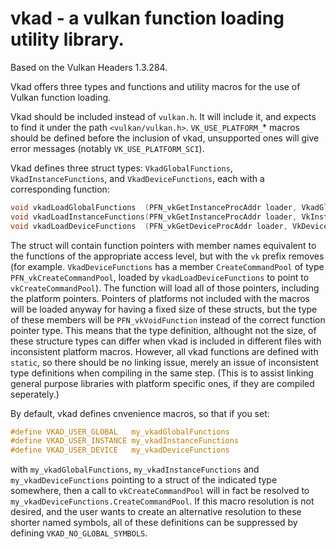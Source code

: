 # vkad - a vulkan function loading utility library.

Based on the Vulkan Headers 1.3.284.

Vkad offers three types and functions and utility macros for the use of Vulkan function loading.

Vkad should be included instead of `vulkan.h`. It will include it, and expects to find it under the path `<vulkan/vulkan.h>`.
`VK_USE_PLATFORM_`* macros should be defined before the inclusion of vkad, unsupported ones will give error messages (notably `VK_USE_PLATFORM_SCI`).

Vkad defines three struct types: `VkadGlobalFunctions`, `VkadInstanceFunctions`, and `VkadDeviceFunctions`, each with a corresponding function:
```c
void vkadLoadGlobalFunctions  (PFN_vkGetInstanceProcAddr loader, VkadGlobalFunctions* functions);
void vkadLoadInstanceFunctions(PFN_vkGetInstanceProcAddr loader, VkInstance instance, VkadInstanceFunctions* functions);
void vkadLoadDeviceFunctions  (PFN_vkGetDeviceProcAddr loader, VkDevice device, VkadGlobalFunctions* functions);
```
The struct will contain function pointers with member names equivalent to the functions of the appropriate access level, but with the `vk` prefix removes (for example. `VkadDeviceFunctions` has a member `CreateCommandPool` of type `PFN_vkCreateCommandPool`, loaded by `vkadLoadDeviceFunctions` to point to `vkCreateCommandPool`). The function will load all of those pointers, including the platform pointers. Pointers of platforms not included with the macros will be loaded anyway for having a fixed size of these structs, but the type of these members will be `PFN_vkVoidFunction` instead of the correct function pointer type. This means that the type definition, althought not the size, of these structure types can differ when vkad is included in different files with inconsistent platform macros. However, all vkad functions are defined with `static`, so there should be no linking issue, merely an issue of inconsistent type definitions when compiling in the same step. (This is to assist linking general purpose libraries with platform specific ones, if they are compiled seperately.)

By default, vkad defines cnvenience macros, so that if you set:
```c
#define VKAD_USER_GLOBAL   my_vkadGlobalFunctions
#define VKAD_USER_INSTANCE my_vkadInstanceFunctions
#define VKAD_USER_DEVICE   my_vkadDeviceFunctions
```
with `my_vkadGlobalFunctions`, `my_vkadInstanceFunctions` and `my_vkadDeviceFunctions` pointing to a struct of the indicated type somewhere, then a call to `vkCreateCommandPool` will in fact be resolved to `my_vkadDeviceFunctions.CreateCommandPool`. If this macro resolution is not desired, and the user wants to create an alternative resolution to these shorter named symbols, all of these definitions can be suppressed by defining `VKAD_NO_GLOBAL_SYMBOLS`.
